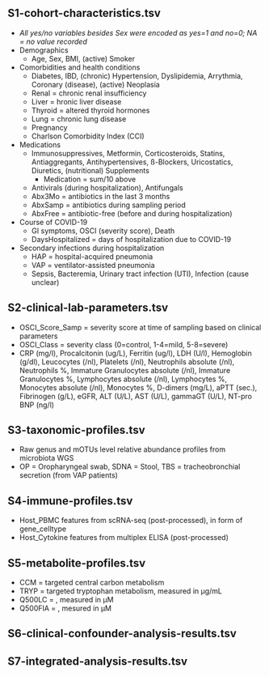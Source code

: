 ## S1-cohort-characteristics.tsv
* *All yes/no variables besides Sex were encoded as yes=1 and no=0; NA = no value recorded*
* Demographics
  * Age, Sex, BMI, (active) Smoker
* Comorbidities and health conditions
  * Diabetes, IBD, (chronic) Hypertension, Dyslipidemia, Arrythmia, Coronary (disease), (active) Neoplasia
  * Renal = chronic renal insufficiency
  * Liver = hronic liver disease
  * Thyroid = altered thyroid hormones
  * Lung = chronic lung disease
  * Pregnancy
  * Charlson Comorbidity Index (CCI)
* Medications
  * Immunosuppressives, Metformin, Corticosteroids, Statins, Antiaggregants, Antihypertensives, ß-Blockers, Uricostatics, Diuretics, (nutritional) Supplements
    * Medication = sum/10 above 
  * Antivirals (during hospitalization), Antifungals
  * Abx3Mo = antibiotics in the last 3 months
  * AbxSamp = antibiotics during sampling period
  * AbxFree = antibiotic-free (before and during hospitalization)
* Course of COVID-19
  * GI symptoms, OSCI (severity score), Death
  * DaysHospitalized = days of hospitalization due to COVID-19
* Secondary infections during hospitalization
  * HAP = hospital-acquired pneumonia
  * VAP = ventilator-assisted pneumonia
  * Sepsis, Bacteremia, Urinary tract infection (UTI), Infection (cause unclear)

## S2-clinical-lab-parameters.tsv
  * OSCI_Score_Samp = severity score at time of sampling based on clinical parameters
  * OSCI_Class = severity class (0=control, 1-4=mild, 5-8=severe)
  * CRP (mg/l), Procalcitonin (ug/L), Ferritin (ug/l), LDH (U/l), Hemoglobin (g/dl), Leucocytes (/nl), Platelets (/nl), Neutrophils absolute (/nl), Neutrophils %, Immature Granulocytes absolute (/nl), Immature Granulocytes %, Lymphocytes absolute (/nl), Lymphocytes %, Monocytes absolute (/nl), Monocytes %, D-dimers (mg/L), aPTT (sec.), Fibrinogen (g/L), eGFR, ALT (U/L), AST (U/L), gammaGT (U/L), NT-pro BNP (ng/l)

## S3-taxonomic-profiles.tsv
  * Raw genus and mOTUs level relative abundance profiles from microbiota WGS
  * OP = Oropharyngeal swab, SDNA = Stool, TBS = tracheobronchial secretion (from VAP patients)

## S4-immune-profiles.tsv
  * Host_PBMC features from scRNA-seq (post-processed), in form of gene_celltype
  * Host_Cytokine features from multiplex ELISA (post-processed)

## S5-metabolite-profiles.tsv
  * CCM = targeted central carbon metabolism
  * TRYP = targeted tryptophan metabolism, measured in µg/mL
  * Q500LC = , measured in µM
  * Q500FIA = , mesured in µM

## S6-clinical-confounder-analysis-results.tsv

## S7-integrated-analysis-results.tsv
